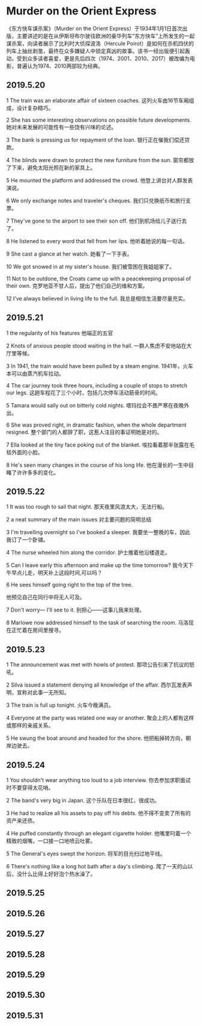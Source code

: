 # Murder on the Orient Express
《东方快车谋杀案》（Murder on the Orient Express）于1934年1月1日首次出版，主要讲述的是在从伊斯坦布尔驶往欧洲的豪华列车“东方快车”上所发生的一起谋杀案，向读者展示了比利时大侦探波洛（Hercule Poirot）是如何在杀机四伏的列车上抽丝剥茧，最终在众多嫌疑人中锁定真凶的故事。该书一经出版便引起轰动，受到众多读者喜爱，更是先后四次（1974、2001、2010、2017）被改编为电影，普遍认为1974、2010两部较为经典。

## 2019.5.20
1 The train was an elaborate affair of sixteen coaches.
这列火车由16节车厢组成，设计复杂精巧。

2 She has some interesting observations on possible future developments. 
她对未来发展的可能性有一些饶有兴味的论述。 

3 The bank is pressing us for repayment of the loan. 
银行正在催我们偿还贷款。 

4 The blinds were drawn to protect the new furniture from the sun.
窗帘都放了下来，避免太阳光照在新的家具上。

5 He mounted the platform and addressed the crowd. 
他登上讲台对人群发表演说。

6 We only exchange notes and traveler's cheques. 
我们只兑换纸币和旅行支票。 

7 They've gone to the airport to see their son off.
他们到机场给儿子送行去了。

8 He listened to every word that fell from her lips.
他听着她说的每一句话。

9 She cast a glance at her watch.
她看了一下手表。

10 We got snowed in at my sister's house.
我们被雪困在我姐姐家了。

11 Not to be outdone, the Croats came up with a peacekeeping proposal of their own.
克罗地亚不甘人后，提出了他们自己的维和方案。

12 I've always believed in living life to the full. 
我总是相信生活要尽量充实。

## 2019.5.21
1 the regularity of his features
他端正的五官    

2 Knots of anxious people stood waiting in the hall.
一群人焦虑不安地站在大厅里等候。

3 In 1941, the train would have been pulled by a steam engine.
1941年，火车本可以由蒸汽机车拉动。

4 The car journey took three hours, including a couple of stops to stretch our legs.
这趟车程花了三个小时，包括几次停车活动筋骨的时间。

5 Tamara would sally out on bitterly cold nights.
塔玛拉会不畏严寒在夜晚外出。

6 She was proved right, in dramatic fashion, when the whole department resigned. 
整个部门的人都辞了职，这惹人注目的事证明她是对的。 

7 Ella looked at the tiny face poking out of the blanket.
埃拉看着那半张露在毛毯外面的小脸。

8 He's seen many changes in the course of his long life. 
他在漫长的一生中目睹了许许多多的变化。

## 2019.5.22
1 It was too rough to sail that night. 
那天夜里风浪太大，无法行船。

2 a neat summary of the main issues
对主要问题的简明总结

3 I'm travelling overnight so I've booked a sleeper.
我要坐一整晚的车，因此我订了一个卧铺。

4 The nurse wheeled him along the corridor. 
护士推着他沿楼道走。 

5 Can I leave early this afternoon and make up the time tomorrow? 
我今天下午早点儿走，明天补上这段时间,可以吗？ 

6 He sees himself going right to the top of the tree.

他预见自己在同行中将无人可及。

7 Don't worry— I'll see to it.
别担心——这事儿我来处理。

8 Marlowe now addressed himself to the task of searching the room.
马洛现在正忙着在房间里搜寻。
## 2019.5.23
1 The announcement was met with howls of protest.
那项公告引来了抗议的怒吼。 

2 Silva issued a statement denying all knowledge of the affair.
西尔瓦发表声明，宣称对此事一无所知。

3 The train is full up tonight.
火车今晚满员。

4 Everyone at the party was related one way or another.
聚会上的人都有这样或那样的亲戚关系。

5 He swung the boat around and headed for the shore.
他把船掉转方向，朝岸边驶去。
## 2019.5.24
1 You shouldn't wear anything too loud to a job interview.
你去参加求职面试时不要穿得太花哨。

2 The band's very big in Japan. 
这个乐队在日本很红，很成功。 

3 He had to realize all his assets to pay off his debts.
他不得不变卖了所有的资产来还债。

4 He puffed constantly through an elegant cigarette holder.
他嘴里叼着一个精致的烟嘴，一口接一口地喷云吐雾。

5 The General's eyes swept the horizon.
将军的目光扫过地平线。 

6 There's nothing like a long hot bath after a day's climbing.
爬了一天的山以后，没什么比得上好好泡个热水澡了。

## 2019.5.25

## 2019.5.26

## 2019.5.27

## 2019.5.28

## 2019.5.29

## 2019.5.30

## 2019.5.31